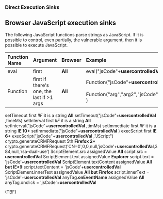 ### Direct Execution Sinks ###

## Browser JavaScript execution sinks ##

The following JavaScript functions parse strings as JavaScript. If it is possible to control, even partially, the vulnerable argument, then it is possible to execute JavaScript.

| **Function Name** | **Argument** | **Browser** | Example |
|:------------------|:-------------|:------------|:--------|
| eval              | first        | **All**     | eval("jsCode"+**usercontrolledVal** ) |
| Function          | first if there's one, the last if >1 args | **All**     | Function("jsCode"+**usercontrolledVal** ) , <br><br> Function("arg","arg2","jsCode"+<b>usercontrolledVal</b> ) <br>
<tr><td> setTimeout        </td><td>  first <span title='if and only if'><i>IIF</i></span> it is a string   </td><td> <b>All</b>  </td><td> setTimeout("jsCode"+<b>usercontrolledVal</b> ,timeMs) </td></tr>
<tr><td> setInterval       </td><td>  first <span title='if and only if'><i>IIF</i></span> it is a string </td><td> <b>All</b>  </td><td> setInterval("jsCode"+<b>usercontrolledVal</b> ,timMs) </td></tr>
<tr><td> setImmediate      </td><td>  first <span title='if and only if'><i>IIF</i></span> it is a string </td><td> <b>IE 10+</b> </td><td> setImmediate("jsCode"+<b>usercontrolledVal</b> ) </td></tr>
<tr><td> execScript        </td><td>  first       </td><td> <b>IE 6+</b> </td><td> execScript("jsCode"+<b>usercontrolledVal</b> ,"JScript") </td></tr>
<tr><td> crypto.generateCRMFRequest </td><td> 5th          </td><td> <b>Firefox 2+</b> </td><td> crypto.generateCRMFRequest('CN=0',0,0,null,'jsCode'+<b>usercontrolledVal</b>,384,null,'rsa-dual-use') </td></tr>
<tr><td> ScriptElement.src </td><td> assignedValue </td><td> <b>All</b>  </td><td> script.src =  <b>usercontrolledVal</b>  </td></tr>
<tr><td> ScriptElement.text </td><td> assignedValue </td><td> <b>Explorer</b> </td><td> script.text = 'jsCode'+<b>usercontrolledVal</b>  </td></tr>
<tr><td> ScriptElement.textContent </td><td> assignedValue </td><td> <b>All but IE<9</b> </td><td> script.textContent = 'jsCode'+<b>usercontrolledVal</b>  </td></tr>
<tr><td> ScriptElement.innerText </td><td> assignedValue </td><td> <b>All but Firefox</b> </td><td> script.innerText = 'jsCode'+<b>usercontrolledVal</b>  </td></tr>
<tr><td> anyTag.<b>onEventName</b> </td><td> assignedValue </td><td> <b>All</b>  </td><td> anyTag.onclick = 'jsCode'+<b>usercontrolledVal</b>  </td></tr></tbody></table>

(TBF)